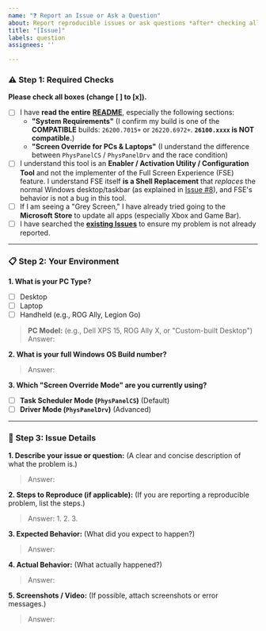 ```yaml
---
name: "❓ Report an Issue or Ask a Question"
about: Report reproducible issues or ask questions *after* checking all docs.
title: "[Issue]"
labels: question
assignees: ''

---
```


### ⚠️ **Step 1: Required Checks**

**Please check all boxes (change [ ] to [x]).**

* [ ] I have **read the entire** [**README**](https://github.com/8bit2qubit/XboxFullscreenExperienceTool?tab=readme-ov-file), especially the following sections:
    * **"System Requirements"** (I confirm my build is one of the **COMPATIBLE** builds: `26200.7015+` or `26220.6972+`. **`26100.xxxx` is NOT compatible.**)
    * **"Screen Override for PCs & Laptops"** (I understand the difference between `PhysPanelCS` / `PhysPanelDrv` and the race condition)
* [ ] I understand this tool is an **Enabler / Activation Utility / Configuration Tool** and not the implementer of the Full Screen Experience (FSE) feature. I understand FSE itself **is a Shell Replacement** that *replaces* the normal Windows desktop/taskbar (as explained in [Issue #8](https://github.com/8bit2qubit/XboxFullscreenExperienceTool/issues/8)), and FSE's behavior is not a bug in this tool.
* [ ] If I am seeing a "Grey Screen," I have already tried going to the **Microsoft Store** to update all apps (especially Xbox and Game Bar).
* [ ] I have searched the [**existing Issues**](https://github.com/8bit2qubit/XboxFullscreenExperienceTool/issues) to ensure my problem is not already reported.

---

### 📋 **Step 2: Your Environment**

**1. What is your PC Type?**
* [ ] Desktop
* [ ] Laptop
* [ ] Handheld (e.g., ROG Ally, Legion Go)
> **PC Model:** (e.g., Dell XPS 15, ROG Ally X, or "Custom-built Desktop")
> Answer:

**2. What is your full Windows OS Build number?**
> Answer:

**3. Which "Screen Override Mode" are you currently using?**
* [ ] **Task Scheduler Mode (`PhysPanelCS`)** (Default)
* [ ] **Driver Mode (`PhysPanelDrv`)** (Advanced)

---

### 📝 **Step 3: Issue Details**

**1. Describe your issue or question:**
(A clear and concise description of what the problem is.)
> Answer:

**2. Steps to Reproduce (if applicable):**
(If you are reporting a reproducible problem, list the steps.)
> Answer:
> 1. 
> 2. 
> 3. 

**3. Expected Behavior:**
(What did you expect to happen?)
> Answer:

**4. Actual Behavior:**
(What actually happened?)
> Answer:

**5. Screenshots / Video:**
(If possible, attach screenshots or error messages.)
> Answer:
